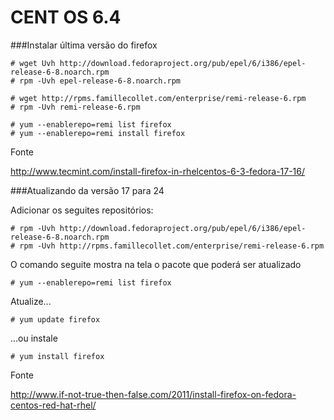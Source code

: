 CENT OS 6.4
===


###Instalar última versão do firefox

    # wget Uvh http://download.fedoraproject.org/pub/epel/6/i386/epel-release-6-8.noarch.rpm
    # rpm -Uvh epel-release-6-8.noarch.rpm

    # wget http://rpms.famillecollet.com/enterprise/remi-release-6.rpm
    # rpm -Uvh remi-release-6.rpm

    # yum --enablerepo=remi list firefox
    # yum --enablerepo=remi install firefox


Fonte

http://www.tecmint.com/install-firefox-in-rhelcentos-6-3-fedora-17-16/



###Atualizando da versão 17 para 24


Adicionar os seguites repositórios:

    # rpm -Uvh http://download.fedoraproject.org/pub/epel/6/i386/epel-release-6-8.noarch.rpm
    # rpm -Uvh http://rpms.famillecollet.com/enterprise/remi-release-6.rpm



O comando seguite mostra na tela o pacote que poderá ser atualizado

    # yum --enablerepo=remi list firefox


Atualize... 

    # yum update firefox

...ou instale

    # yum install firefox


Fonte

http://www.if-not-true-then-false.com/2011/install-firefox-on-fedora-centos-red-hat-rhel/












